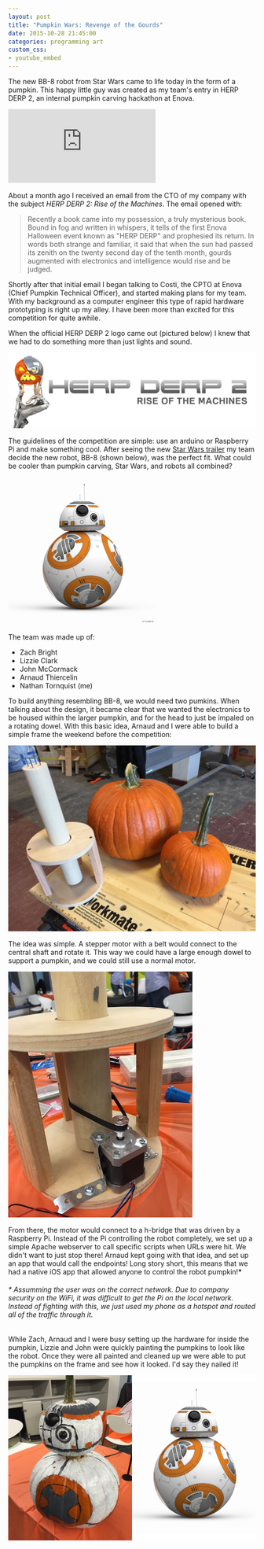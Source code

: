```yaml
---
layout: post
title: "Pumpkin Wars: Revenge of the Gourds"
date: 2015-10-28 21:45:00
categories: programming art
custom_css:
- youtube_embed
---
```

The new BB-8 robot from Star Wars came to life today in the form of a
pumpkin.  This happy little guy was created as my team's entry in HERP
DERP 2, an internal pumpkin carving hackathon at Enova.

<div class="video-container">
<iframe class="video" src="https://www.youtube.com/embed/pstlwaIRbaY" frameborder="0" allowfullscreen></iframe>
</div>

About a month ago I received an email from the CTO of my company with
the subject *HERP DERP 2: Rise of the Machines*.  The email opened
with:

> Recently a book came into my possession, a truly mysterious book.
> Bound in fog and written in whispers, it tells of the first Enova
> Halloween event known as "HERP DERP" and prophesied its return.  In
> words both strange and familiar, it said that when the sun had passed
> its zenith on the twenty second day of the tenth month, gourds
> augmented with electronics and intelligence would rise and be judged.

Shortly after that initial email I began talking to Costi, the CPTO at Enova
(Chief Pumpkin Technical Officer), and started making plans for my team.  With my
background as a computer engineer this type of rapid hardware
prototyping is right up my alley.  I have been more than excited for
this competition for quite awhile.

When the official HERP DERP 2 logo came out (pictured below) I knew that
we had to do something more than just lights and sound.

![HERP DERP Banner](/assets/2015/10/herp_derp_banner.png)

The guidelines of the competition are simple: use an arduino or
Raspberry Pi and make something cool.  After seeing the new [Star Wars
trailer](https://youtu.be/sGbxmsDFVnE) my team decide the new robot,
BB-8 (shown below), was the perfect fit.  What could be cooler than pumpkin carving,
Star Wars, and robots all combined?

![BB-8](/assets/2015/10/bb8.png)

The team was made up of:

* Zach Bright
* Lizzie Clark
* John McCormack
* Arnaud Thiercelin
* Nathan Tornquist (me)

To build anything resembling BB-8, we would need two pumkins.  When
talking about the design, it became clear that we wanted the electronics
to be housed within the larger pumpkin, and for the head to just be
impaled on a rotating dowel.  With this basic idea, Arnaud and I were
able to build a simple frame the weekend before the competition:

![Frame](/assets/2015/10/frame.jpg)

The idea was simple.  A stepper motor with a belt would connect to the
central shaft and rotate it.  This way we could have a large enough
dowel to support a pumpkin, and we could
still use a normal motor.

![Frame and Motor](/assets/2015/10/frame_motor.jpg)

From there, the motor would connect to a h-bridge that was driven by a
Raspberry Pi.  Instead of the Pi controlling the robot completely,
we set up a simple Apache webserver to call specific scripts when URLs were
hit.  We didn't want to just stop there! Arnaud kept going with that idea, and set up an app that would call the endpoints!  Long story short,
this means that we had a native iOS app that allowed anyone to control
the robot pumpkin!**\***

###### \* Assumming the user was on the correct network. Due to company security on the WiFi, it was difficult to get the Pi on the local network.  Instead of fighting with this, we just used my phone as a hotspot and routed all of the traffic through it.

While Zach, Arnaud and I were busy setting up the hardware for inside
the pumpkin, Lizzie and John were quickly painting the pumpkins to look
like the robot.  Once they were all painted and cleaned up we were able
to put the pumpkins on the frame and see how it looked. I'd say they
nailed it!

![BB-8 Pumpkin](/assets/2015/10/bb8_pumpkin_combined.jpg)
